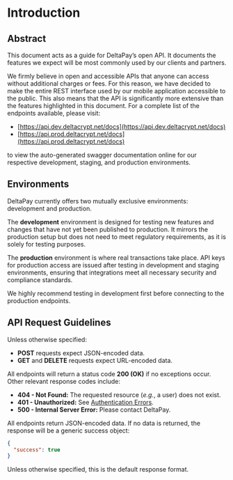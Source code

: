 # Introduction

## Abstract
This document acts as a guide for DeltaPay’s open API. It documents the features we expect will be most commonly used by our clients and partners.

We firmly believe in open and accessible APIs that anyone can access without additional charges or fees. For this reason, we have decided to make the entire REST interface used by our mobile application accessible to the public. This also means that the API is significantly more extensive than the features highlighted in this document. For a complete list of the endpoints available, please visit:

- [https://api.dev.deltacrypt.net/docs](https://api.dev.deltacrypt.net/docs)
- [https://api.prod.deltacrypt.net/docs](https://api.prod.deltacrypt.net/docs)
<!-- - [https://api.beta.deltacrypt.net/docs](https://api.beta.deltacrypt.net/docs) -->

to view the auto-generated swagger documentation online for our respective development, staging, and production environments.

## Environments
<!-- DeltaPay currently offers three mutually exclusive environments: development, staging, and production.

The development environment is meant for testing and incorporates any additional features or changes to the API that have not yet been published to production. It runs an identical technical setup to the production environment. Still, it does not have to abide by any regulation as the Delta on development is solely for testing and, thus, worthless.

We highly recommend testing on the development environment first before connecting to the production endpoints. If API keys are used, DeltaPay reserves the right to test the proposed applications before issuing permissions to the production API keys. -->


DeltaPay currently offers two mutually exclusive environments: development and production.

The **development** environment is designed for testing new features and changes that have not yet been published to production. It mirrors the production setup but does not need to meet regulatory requirements, as it is solely for testing purposes.

<!--The **staging** environment acts as the final testing phase before production. It closely mirrors the production environment, allowing developers to validate integrations under realistic conditions without affecting live data or transactions. We recommend using staging to perform final checks on business logic, performance, and compliance before going live.-->

The **production** environment is where real transactions take place. API keys for production access are issued after testing in development and staging environments, ensuring that integrations meet all necessary security and compliance standards.

<!-- We highly recommend testing in development first, followed by staging, before connecting to the production endpoints. -->
We highly recommend testing in development first before connecting to the production endpoints.

## API Request Guidelines
Unless otherwise specified:

- **POST** requests expect JSON-encoded data.
- **GET** and **DELETE** requests expect URL-encoded data.

All endpoints will return a status code **200 (OK)** if no exceptions occur. Other relevant response codes include:

- **404 - Not Found:** The requested resource (_e.g._, a user) does not exist.
- **401 - Unauthorized:** See [Authentication Errors](#authentication-errors).
- **500 - Internal Server Error:** Please contact DeltaPay.

All endpoints return JSON-encoded data. If no data is returned, the response will be a generic success object:

```json
{
  "success": true
}
```

Unless otherwise specified, this is the default response format.